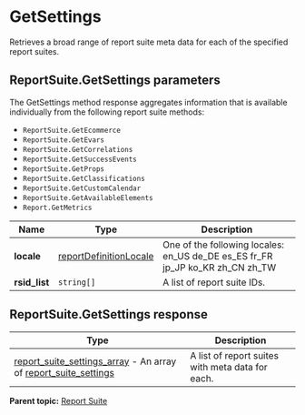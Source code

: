 # GetSettings

Retrieves a broad range of report suite meta data for each of the specified report suites.

## ReportSuite.GetSettings parameters

The GetSettings method response aggregates information that is available individually from the following report suite methods:

-  `ReportSuite.GetEcommerce` 
-  `ReportSuite.GetEvars` 
-  `ReportSuite.GetCorrelations` 
-  `ReportSuite.GetSuccessEvents` 
-  `ReportSuite.GetProps` 
-  `ReportSuite.GetClassifications` 
-  `ReportSuite.GetCustomCalendar` 
-  `ReportSuite.GetAvailableElements` 
-  `Report.GetMetrics` 

|Name|Type|Description|
|----|----|-----------|
| **locale** | [reportDefinitionLocale](../../data_types/r_ReportDefinitionLocale.md#) | One of the following locales: en_US de_DE es_ES fr_FR jp_JP ko_KR zh_CN zh_TW|
| **rsid_list** | `string[]` | A list of report suite IDs.|

## ReportSuite.GetSettings response

|Type|Description|
|----|-----------|
| [report_suite_settings_array](../../data_types/r_report_suite_settings_array.md#) - An array of [report_suite_settings](../../data_types/r_report_suite_settings.md#) | A list of report suites with meta data for each. |

**Parent topic:** [Report Suite](../../methods/report_suite/r_methods_reportsuite.md)


